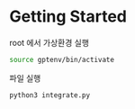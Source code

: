 # Getting Started

root 에서 가상환경 실행
```bash
source gptenv/bin/activate
```

파일 실행
```
python3 integrate.py
```